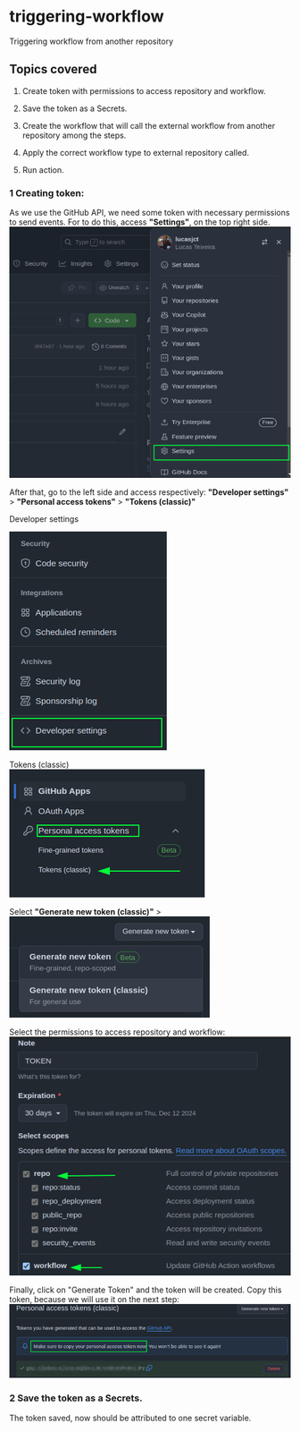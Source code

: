 # triggering-workflow

Triggering workflow from another repository   


## Topics covered

1.  Create token with permissions to access repository and workflow.  

2. Save the token as a Secrets.

3. Create the workflow that will call the external workflow from another repository among the steps.  

4. Apply the correct workflow type to external repository called.   

5. Run action.  


### 1 Creating token: 

As we use the GitHub API, we need some token with necessary permissions to send events. For to do this, access __"Settings"__, on the top right side.    ![alt text](/images/image.png)  

After that, go to the left side and access respectively: __"Developer settings"__ > __"Personal access tokens"__  > __"Tokens (classic)"__  

Developer settings    

![alt text](/images/image-1.png)   


Tokens (classic)  
![alt text](/images/image-2.png)    

Select __"Generate new token (classic)"__ >   
![alt text](/images/image-3.png)     

Select the permissions to access repository and workflow:    
![alt text](/images/image-5.png)  

Finally, click on "Generate Token"  and the token will be created. Copy this token, because we will use it on the next step:  ![alt text](/images/image-6.png)   


### 2 Save the token as a Secrets.  

The token saved, now should be attributed to one secret variable.